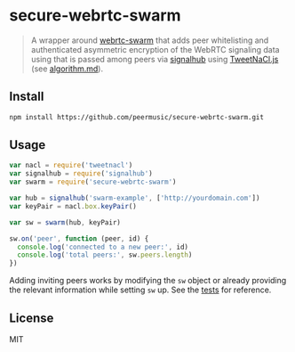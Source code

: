 # secure-webrtc-swarm

> A wrapper around [webrtc-swarm](https://github.com/mafintosh/webrtc-swarm) that adds peer whitelisting and authenticated asymmetric encryption of the WebRTC signaling data using that is passed among peers via [signalhub](https://github.com/mafintosh/signalhub) using [TweetNaCl.js](https://github.com/dchest/tweetnacl-js
) (see [algorithm.md](algorithm.md)).

## Install

```sh
npm install https://github.com/peermusic/secure-webrtc-swarm.git
```

## Usage

```js
var nacl = require('tweetnacl')
var signalhub = require('signalhub')
var swarm = require('secure-webrtc-swarm')

var hub = signalhub('swarm-example', ['http://yourdomain.com'])
var keyPair = nacl.box.keyPair()

var sw = swarm(hub, keyPair)

sw.on('peer', function (peer, id) {
  console.log('connected to a new peer:', id)
  console.log('total peers:', sw.peers.length)
})
```

Adding inviting peers works by modifying the `sw` object or already providing the relevant information while setting `sw` up. See the [tests](test.js) for reference.

## License

MIT

